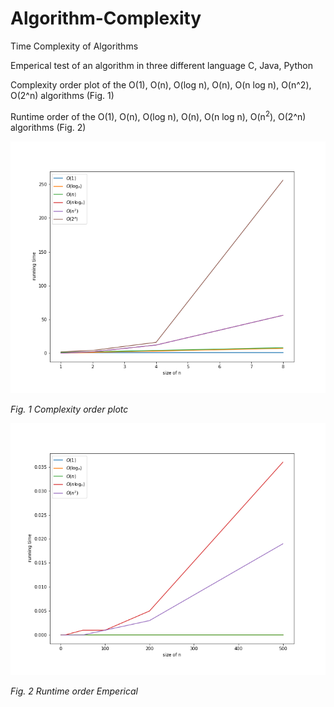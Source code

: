 # Algorithm-Complexity
Time Complexity of Algorithms

Emperical test of an algorithm in three different language C, Java, Python

Complexity order plot of the O(1), O(n), O(log n), O(n), O(n log n), O(n^2), O(2^n) algorithms (Fig. 1)

Runtime order of the O(1), O(n), O(log n), O(n), O(n log n), O(n$^2$), O(2^n) algorithms (Fig. 2)

![Complexity order plot](https://github.com/VarunKumarOjha/Algorithm-Complexity/blob/master/graph_order.png)

*Fig. 1 Complexity order plotc*

![Runtime order Emperical](https://github.com/VarunKumarOjha/Algorithm-Complexity/blob/master/graph_emperical.png)

*Fig. 2 Runtime order Emperical*

